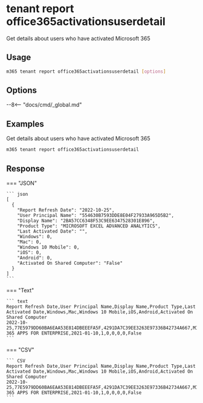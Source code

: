 # tenant report office365activationsuserdetail

Get details about users who have activated Microsoft 365

## Usage

```sh
m365 tenant report office365activationsuserdetail [options]
```

## Options

--8<-- "docs/cmd/_global.md"

## Examples

Get details about users who have activated Microsoft 365

```sh
m365 tenant report office365activationsuserdetail
```

## Response

=== "JSON"

    ``` json
    [
      {
        "Report Refresh Date": "2022-10-25",
        "User Principal Name": "554630B7593DDE8E04F27933A965D5B2",
        "Display Name": "2BA57CC6348F53C9EE6347528301E896",
        "Product Type": "MICROSOFT EXCEL ADVANCED ANALYTICS",
        "Last Activated Date": "",
        "Windows": 0,
        "Mac": 0,
        "Windows 10 Mobile": 0,
        "iOS": 0,
        "Android": 0,
        "Activated On Shared Computer": "False"
      }
    ]
    ```

=== "Text"

    ``` text
    Report Refresh Date,User Principal Name,Display Name,Product Type,Last Activated Date,Windows,Mac,Windows 10 Mobile,iOS,Android,Activated On Shared Computer
    2022-10-25,77E5979DD60BA6EAA53E814DBEEEFA5F,4291DA7C39EE3263E97336B42734A667,MICROSOFT 365 APPS FOR ENTERPRISE,2021-01-10,1,0,0,0,0,False
    ```

=== "CSV"

    ``` CSV
    Report Refresh Date,User Principal Name,Display Name,Product Type,Last Activated Date,Windows,Mac,Windows 10 Mobile,iOS,Android,Activated On Shared Computer
    2022-10-25,77E5979DD60BA6EAA53E814DBEEEFA5F,4291DA7C39EE3263E97336B42734A667,MICROSOFT 365 APPS FOR ENTERPRISE,2021-01-10,1,0,0,0,0,False
    ```
